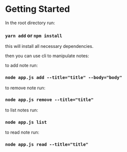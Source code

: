 # Getting Started

In the root directory run:

### `yarn add` or `npm install`

this will install all necessary dependencies.

then you can use cli to manipulate notes:


to add note run:

### `node app.js add --title="title" --body="body"`

to remove note run:

### `node app.js remove --title="title"`

to list notes run:

### `node app.js list`

to read note run:

### `node app.js read --title="title"`
